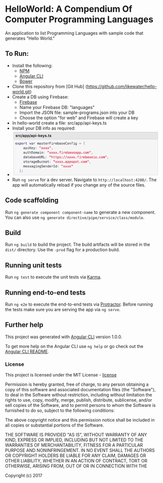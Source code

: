 # HelloWorld: A Compendium Of Computer Programming Languages
An application to list Programming Languages with sample code that generates "Hello World."

## To Run:
* Install the following:
    * [NPM](https://www.npmjs.com/)
    * [Angular CLI](https://cli.angular.io/)
    * [Bower](https://bower.io/)
* Clone this repository from [Git Hub] (https://github.com/likewater/hello-world.git)
* Create a DB using Firebase:
    * [Firebase](https://firebase.google.com/)
    * Name your Firebase DB: "languages"
    * Import the JSON file: sample-programs.json into your DB
    * Choose the option "for web" and Firebase will create a key
* In hello-world create a file: src/app/api-keys.ts
* Install your DB info as required:
* ![dbImage](src/images/dbLogo.png)
* Run `ng serve` for a dev server. Navigate to `http://localhost:4200/`. The app will automatically reload if you change any of the source files.

## Code scaffolding

Run `ng generate component component-name` to generate a new component. You can also use `ng generate directive/pipe/service/class/module`.

## Build

Run `ng build` to build the project. The build artifacts will be stored in the `dist/` directory. Use the `-prod` flag for a production build.

## Running unit tests

Run `ng test` to execute the unit tests via [Karma](https://karma-runner.github.io).

## Running end-to-end tests

Run `ng e2e` to execute the end-to-end tests via [Protractor](http://www.protractortest.org/).
Before running the tests make sure you are serving the app via `ng serve`.

## Further help

This project was generated with [Angular CLI](https://github.com/angular/angular-cli) version 1.0.0.

To get more help on the Angular CLI use `ng help` or go check out the [Angular CLI README](https://github.com/angular/angular-cli/blob/master/README.md).

### License

This project is licensed under the MIT License - [license]

Permission is hereby granted, free of charge, to any person obtaining a copy of this software and associated documentation files (the "Software"), to deal in the Software without restriction, including without limitation the rights to use, copy, modify, merge, publish, distribute, sublicense, and/or sell copies of the Software, and to permit persons to whom the Software is furnished to do so, subject to the following conditions:

The above copyright notice and this permission notice shall be included in all copies or substantial portions of the Software.

THE SOFTWARE IS PROVIDED "AS IS", WITHOUT WARRANTY OF ANY KIND, EXPRESS OR IMPLIED, INCLUDING BUT NOT LIMITED TO THE WARRANTIES OF MERCHANTABILITY, FITNESS FOR A PARTICULAR PURPOSE AND NONINFRINGEMENT. IN NO EVENT SHALL THE AUTHORS OR COPYRIGHT HOLDERS BE LIABLE FOR ANY CLAIM, DAMAGES OR OTHER LIABILITY, WHETHER IN AN ACTION OF CONTRACT, TORT OR OTHERWISE, ARISING FROM, OUT OF OR IN CONNECTION WITH THE

Copyright (c) 2017

[license]: https://opensource.org/licenses/MIT
